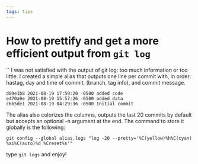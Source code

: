```yaml
---
tags: tips
---
```

# How to prettify and get a more efficient output from ```git log```
``
I was not satisfied with the output of git log: too much information or too little. I created a simple alias that outputs 
one line per commit with, in order: hastag, day and time of commit, (branch, tag info), and commit message. 

```
d09e1b8 2021-08-19 17:59:20 -0500 added code
e470a9e 2021-08-19 15:57:26 -0500 added data
c6b5de1 2021-08-19 04:29:36 -0500 Initial commit
```

The alias also colorizes the columns, outputs the last 20 commits by default but accepts an optional -n argument at the end.
The command to store it globally is the following:

```
git config --global alias.logs "log -20 --pretty='%C(yellow)%h%C(cyan) %ai%C(auto)%d %Creset%s'"
```

type ```git logs``` and enjoy!
